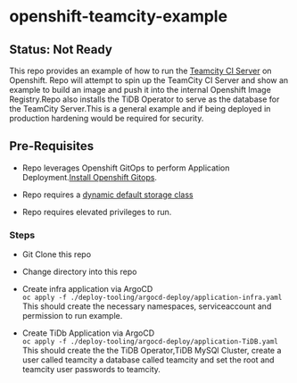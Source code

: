 # openshift-teamcity-example

## Status: Not Ready

This repo provides an example of how to run the [Teamcity CI Server](https://www.jetbrains.com/help/teamcity/teamcity-documentation.html) on Openshift.
Repo will attempt to spin up the TeamCity CI Server and show an example to build an image and push it into the internal Openshift Image Registry.Repo also installs the TiDB Operator to serve as the database for the TeamCity Server.This is a general example and if being deployed in production hardening would be required for security.

## Pre-Requisites

- Repo leverages Openshift GitOps to perform Application Deployment.[Install Openshift Gitops](https://docs.openshift.com/container-platform/4.9/cicd/gitops/installing-openshift-gitops.html).

- Repo requires a [dynamic default storage class](https://docs.openshift.com/container-platform/4.9/storage/dynamic-provisioning.html#basic-storage-class-definition_dynamic-provisioning)

- Repo requires elevated privileges to run.

### Steps

- Git Clone this repo

- Change directory into this repo

- Create infra application via ArgoCD  
  `oc apply -f ./deploy-tooling/argocd-deploy/application-infra.yaml`  
  This should create the necessary namespaces, serviceaccount and permission to run example.

- Create TiDb Application via ArgoCD  
  `oc apply -f ./deploy-tooling/argocd-deploy/application-TiDB.yaml`  
  This should create the the TiDB Operator,TiDB MySQl Cluster, create a user called teamcity a database called teamcity and set the root and teamcity user passwords to teamcity.

